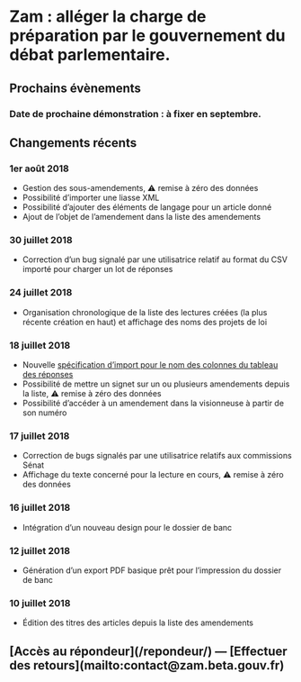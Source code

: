 # Zam : alléger la charge de préparation par le gouvernement du débat parlementaire.

## Prochains évènements

### Date de prochaine démonstration : à fixer en septembre.

## Changements récents

### 1er août 2018

* Gestion des sous-amendements, ⚠︎ remise à zéro des données
* Possibilité d’importer une liasse XML
* Possibilité d’ajouter des éléments de langage pour un article donné
* Ajout de l’objet de l’amendement dans la liste des amendements

### 30 juillet 2018

* Correction d’un bug signalé par une utilisatrice relatif au format du CSV importé pour charger un lot de réponses

### 24 juillet 2018

* Organisation chronologique de la liste des lectures créées (la plus récente création en haut) et affichage des noms des projets de loi

### 18 juillet 2018

* Nouvelle [spécification d’import pour le nom des colonnes du tableau des réponses](https://github.com/betagouv/zam/pull/88#issue-202058312)
* Possibilité de mettre un signet sur un ou plusieurs amendements depuis la liste, ⚠︎ remise à zéro des données
* Possibilité d’accéder à un amendement dans la visionneuse à partir de son numéro

### 17 juillet 2018

* Correction de bugs signalés par une utilisatrice relatifs aux commissions Sénat
* Affichage du texte concerné pour la lecture en cours, ⚠︎ remise à zéro des données

### 16 juillet 2018

* Intégration d’un nouveau design pour le dossier de banc

### 12 juillet 2018

* Génération d’un export PDF basique prêt pour l’impression du dossier de banc

### 10 juillet 2018

* Édition des titres des articles depuis la liste des amendements

<h2 class="center">[Accès au répondeur](/repondeur/) — [Effectuer des retours](mailto:contact@zam.beta.gouv.fr)</h2>
